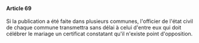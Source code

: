 #### Article 69

Si la publication a été faite dans plusieurs communes, l'officier de l'état civil de chaque commune transmettra sans délai à celui d'entre eux qui doit célébrer le mariage un certificat constatant qu'il n'existe point d'opposition.

